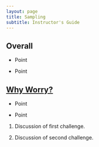 ```yaml
---
layout: page
title: Sampling
subtitle: Instructor's Guide
---
```

## Overall

* Point

* Point

## [Why Worry?](01-sampling.html)

* Point

* Point

1.  Discussion of first challenge.

2.  Discussion of second challenge.


